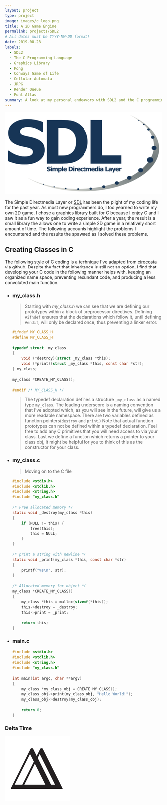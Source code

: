 ```yaml
---
layout: project
type: project
image: images/c_logo.png
title: A 2D Game Engine
permalink: projects/SDL2
# All dates must be YYYY-MM-DD format!
date: 2019-08-28
labels:
  - SDL2
  - The C Programming Language
  - Graphics Library
  - Pong
  - Conways Game of Life
  - Cellular Automata
  - JRPG
  - Render Queue
  - Font Atlas
summary: A look at my personal endeavors with SDL2 and the C programming language. 
---
```

<img class="ui small right floated image" src="../images/SDL_Logo.svg.png">

The Simple Directmedia Layer or [SDL](https://www.libsdl.org/) has been the plight of my coding life for the past year. As most new programmers do, I too yearned to write my own 2D game.  I chose a graphics library built for C because I enjoy C and I saw it as a fun way to gain coding experience. After a year, the result is a small library the allows one to write a simple 2D game in a relatively short amount of time. The following accounts highlight the problems I encountered and the results the spawned as I solved these problems.

## Creating Classes in C

The following style of C coding is a technique I've adapted from [cirocosta](https://github.com/cirocosta/observer-c) via github.  Despite the fact that inheritance is still not an option, I find that developing your C code in the following manner helps with, keeping an organized name space, preventing redundant code, and producing a less convoluted main function. 

- ### my_class.h
    > Starting with *my_class.h* we can see that we are defining our prototypes within a block of preprocessor directives. Defining `#ifndef` ensures that the declarations which follow it, until defining `#endif`, will only be declared once, thus preventing a linker error.
    ```c
    #ifndef MY_CLASS_H
    #define MY_CLASS_H

    typedef struct _my_class
    {
        void (*destroy)(struct _my_class *this);
        void (*print)(struct _my_class *this, const char *str);
    } my_class;

    my_class *CREATE_MY_CLASS();

    #endif /* MY_CLASS_H */
    ```
    > The typedef declaration defines a structure `_my_class` as a named type `my_class`. The leading underscore is a naming convention that I've adopted which, as you will see in the future, will give us a more readable namespace. There are two variables defined as function pointers(`destroy` and `print`.) Note that actual function prototypes can not be defined within a typedef declaration. Feel free to add any C primitives that you will need access to via your class. Last we define a function which returns a pointer to your class obj, It might be helpful for you to think of this as the constructor for your class.

- ### my_class.c
    > Moving on to the C file
    ```c
    #include <stdio.h>
    #include <stdlib.h>
    #include <string.h>
    #include "my_class.h"

    /* Free allocated memory */
    static void _destroy(my_class *this)
    {
        if (NULL != this) {
            free(this);
            this = NULL;
        }
    }

    /* print a string with newline */
    static void _print(my_class *this, const char *str)
    {
        printf("%s\n", str);
    }

    /* Allocated memory for object */
    my_class *CREATE_MY_CLASS()
    {
        my_class *this = malloc(sizeof(*this));
        this->destroy = _destroy;
        this->print = _print;

        return this;
    }
    ```
- ### main.c
    ```c
    #include <stdio.h>
    #include <stdlib.h>
    #include <string.h>
    #include "my_class.h"

    int main(int argc, char **argv)
    {
        my_class *my_class_obj = CREATE_MY_CLASS();
        my_class_obj->print(my_class_obj, "Hello World!");
        my_class_obj->destroy(my_class_obj);

        return 0;
    }
    ```

### Delta Time

<img class="ui medium left floated image" src="../images/delta.png">
